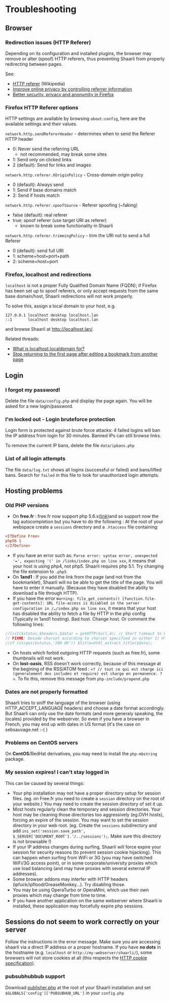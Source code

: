 # Troubleshooting

## Browser

### Redirection issues (HTTP Referer)

Depending on its configuration and installed plugins, the browser may remove or alter (spoof) HTTP referers, thus preventing Shaarli from properly redirecting between pages.

See:
- [HTTP referer](https://en.wikipedia.org/wiki/HTTP_referer) (Wikipedia)
- [Improve online privacy by controlling referrer information](http://www.ghacks.net/2015/01/22/improve-online-privacy-by-controlling-referrer-information/)
- [Better security, privacy and anonymity in Firefox](http://b.agilob.net/better-security-privacy-and-anonymity-in-firefox/)

### Firefox HTTP Referer options

HTTP settings are available by browsing `about:config`, here are the available settings and their values.

`network.http.sendRefererHeader` - determines when to send the Referer HTTP header
- 0: Never send the referring URL
    - not recommended, may break some sites
- 1: Send only on clicked links
- 2 (default): Send for links and images

`network.http.referer.XOriginPolicy` - Cross-domain origin policy
- 0 (default): Always send
- 1: Send if base domains match
- 2: Send if hosts match

`network.http.referer.spoofSource` - Referer spoofing (~faking)
- false (default): real referer
- true: spoof referer (use target URI as referer)
  - known to break some functionality in Shaarli

`network.http.referer.trimmingPolicy` - trim the URI not to send a full Referer
- 0 (default): send full URI
- 1: scheme+host+port+path
- 2: scheme+host+port

### Firefox, localhost and redirections

`localhost` is not a proper Fully Qualified Domain Name (FQDN); if Firefox has been set up to spoof referers, or only accept requests from the same base domain/host, Shaarli redirections will not work properly.

To solve this, assign a local domain to your host, e.g.
```
127.0.0.1 localhost desktop localhost.lan
::1       localhost desktop localhost.lan
```

and browse Shaarli at http://localhost.lan/.

Related threads:
- [What is localhost.localdomain for?](https://bbs.archlinux.org/viewtopic.php?id=156064)
- [Stop returning to the first page after editing a bookmark from another page](https://github.com/shaarli/Shaarli/issues/311)

## Login

### I forgot my password!

Delete the file `data/config.php` and display the page again. You will be asked for a new login/password.

### I'm locked out - Login bruteforce protection

Login form is protected against brute force attacks: 4 failed logins will ban the IP address from login for 30 minutes. Banned IPs can still browse links.

To remove the current IP bans, delete the file `data/ipbans.php`

### List of all login attempts

The file `data/log.txt` shows all logins (successful or failed) and bans/lifted bans.
Search for `failed` in this file to look for unauthorized login attempts.

## Hosting problems

### Old PHP versions

 * On **free.fr** : free.fr now support php 5.6.x([link](http://les.pages.perso.chez.free.fr/migrations/php5v6.io))and so support now the tag autocompletion but you have to do the following : At the root of your webspace create a `sessions` directory and a `.htaccess` file containing:

```ini
<IfDefine Free>
php56 1
</IfDefine>
```

 * If you have an error such as: `Parse error: syntax error, unexpected '=', expecting '(' in /links/index.php on line xxx`, it means that your host is using php4, not php5. Shaarli requires php 5.1. Try changing the file extension to `.php5`
 * On **1and1** : If you add the link from the page (and not from the bookmarklet), Shaarli will no be able to get the title of the page. You will have to enter it manually. (Because they have disabled the ability to download a file through HTTP).
 * If you have the error `Warning: file_get_contents() [function.file-get-contents]: URL file-access is disabled in the server configuration in /…/index.php on line xxx`, it means that your host has disabled the ability to fetch a file by HTTP in the php config (Typically in 1and1 hosting). Bad host. Change host. Or comment the following lines:

```php
//list($status,$headers,$data) = getHTTP($url,4); // Short timeout to keep the application responsive.
// FIXME: Decode charset according to charset specified in either 1) HTTP response headers or 2) <head> in html 
//if (strpos($status,'200 OK')) $title=html_extract_title($data);
```

 * On hosts which forbid outgoing HTTP requests (such as free.fr), some thumbnails will not work.
 * On **lost-oasis**, RSS doesn't work correctly, because of this message at the begining of the RSS/ATOM feed : `<? // tout ce qui est charge ici (generalement des includes et require) est charge en permanence. ?>`. To fix this, remove this message from `php-include/prepend.php`

### Dates are not properly formatted

Shaarli tries to sniff the language of the browser (using HTTP_ACCEPT_LANGUAGE headers) and choose a date format accordingly. But Shaarli can only use the date formats (and more generaly speaking, the locales) provided by the webserver. So even if you have a browser in French, you may end up with dates in US format (it's the case on sebsauvage.net :-( )

### Problems on CentOS servers

On **CentOS**/RedHat derivatives, you may need to install the `php-mbstring` package.


### My session expires! I can't stay logged in

This can be caused by several things:

* Your php installation may not have a proper directory setup for session files. (eg. on Free.fr you need to create a  `session` directory on the root of your website.) You may need to create the session directory of set it up.
* Most hosts regularly clean the temporary and session directories. Your host may be cleaning those directories too aggressively (eg.OVH hosts), forcing an expire of the session. You may want to set the session directory in your web root. (eg. Create the `sessions` subdirectory and add `ini_set('session.save_path', $_SERVER['DOCUMENT_ROOT'].'/../sessions');`. Make sure this directory is not browsable !)
* If your IP address changes during surfing, Shaarli will force expire your session for security reasons (to prevent session cookie hijacking). This can happen when surfing from WiFi or 3G (you may have switched WiFi/3G access point), or in some corporate/university proxies which use load balancing (and may have proxies with several external IP addresses).
* Some browser addons may interfer with HTTP headers (ipfuck/ipflood/GreaseMonkey…). Try disabling those.
* You may be using OperaTurbo or OperaMini, which use their own proxies which may change from time to time.
* If you have another application on the same webserver where Shaarli is installed, these application may forcefully expire php sessions.

## Sessions do not seem to work correctly on your server

Follow the instructions in the error message. Make sure you are accessing shaarli via a direct IP address or a proper hostname. If you have **no dots** in the hostname (e.g. `localhost` or `http://my-webserver/shaarli/`), some browsers will not store cookies at all (this respects the [HTTP cookie specification](http://curl.haxx.se/rfc/cookie_spec.html)).

### pubsubhubbub support

Download [publisher.php](https://pubsubhubbub.googlecode.com/git/publisher_clients/php/library/publisher.php) at the root of your Shaarli installation and set `$GLOBALS['config']['PUBSUBHUB_URL']` in your `config.php`
